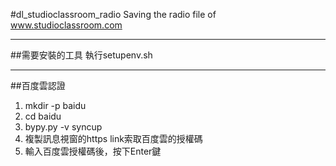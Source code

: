 #dl_studioclassroom_radio
Saving the radio file of www.studioclassroom.com

***

##需要安裝的工具
執行setupenv.sh

***

##百度雲認證
1. mkdir -p baidu
2. cd baidu
3. bypy.py -v syncup
4. 複製訊息視窗的https link索取百度雲的授權碼
5. 輸入百度雲授權碼後，按下Enter鍵
